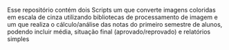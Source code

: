 Esse repositório contém dois Scripts um que converte imagens coloridas em escala de cinza utilizando bibliotecas de processamento de imagem e um que realiza o cálculo/análise das notas do primeiro semestre de alunos, podendo incluir média, situação final (aprovado/reprovado) e relatórios simples
